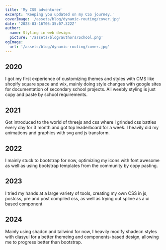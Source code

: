 ```yaml
---
title: 'My CSS adventurer'
excerpt: 'Keeping you updated on my CSS journey.'
coverImage: '/assets/blog/dynamic-routing/cover.jpg'
date: '2023-03-16T05:35:07.322Z'
author:
  name: Styling in web design.
  picture: '/assets/blog/authors/School.png'
ogImage:
  url: '/assets/blog/dynamic-routing/cover.jpg'
---
```

## 2020
I got my first experience of customizing themes and styles with CMS like shopify square space and wix, mainly doing style changes with google sites for documentation of secondary school projects. All weebly styling is just copy and paste by school requirements.

## 2021
Got introduced to the world of threejs and css where I grinded css battles every day for 3 month and got top leaderboard for a week. I heavily did my animations and graphics with svg and js transform.

## 2022
I mainly stuck to bootstrap for now, optimizing my icons with font awesome as well as using bootstrap templates from the community by copy pasting.

## 2023
I tried my hands at a large variety of tools, creating my own CSS in js, postcss, pre and post compiled css, as well as trying out spline as a ui based component

## 2024
Mainly using shadcn and tailwind for now, I heavily modify shadecn styles with diasyui for a better themeing and components-based design, allowing me to progress better than bootstrap.